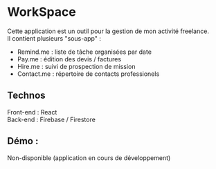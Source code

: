 # WorkSpace

Cette application est un outil pour la gestion de mon activité freelance.  
Il contient plusieurs "sous-app" :  
- Remind.me : liste de tâche organisées par date  
- Pay.me : édition des devis / factures  
- Hire.me : suivi de prospection de mission
- Contact.me : répertoire de contacts professionels

## Technos
Front-end : React  
Back-end : Firebase / Firestore  

## Démo :
Non-disponible (application en cours de développement)
